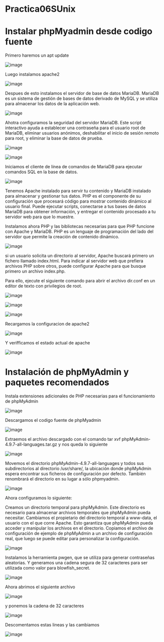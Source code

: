 # Practica06SUnix

# Instalar phpMyadmin desde codigo fuente

Primero haremos un apt update 

![image](https://github.com/user-attachments/assets/1249df67-bca9-4e34-89db-1957a9e23090)

Luego instalamos apache2

![image](https://github.com/user-attachments/assets/16718aee-165b-4a10-9677-1ec082fd75ad)

Despues de esto instalamos el servidor de base de datos MariaDB. MariaDB es un sistema de gestión de bases de datos derivado de MySQL y se utiliza para almacenar los datos de la aplicación web.

![image](https://github.com/user-attachments/assets/4bb81e4f-d9e7-4978-8d54-50db1f365335)

Ahotra configuramos la seguridad del servidor MariaDB. Este script interactivo ayuda a establecer una contraseña para el usuario root de MariaDB, eliminar usuarios anónimos, deshabilitar el inicio de sesión remoto para root, y eliminar la base de datos de prueba.

![image](https://github.com/user-attachments/assets/29cdd255-d5ac-4e46-9fea-976947bcab02)

![image](https://github.com/user-attachments/assets/65110f2c-d845-4e11-b145-2855dd288e42)


Iniciamos el cliente de línea de comandos de MariaDB para ejecutar comandos SQL en la base de datos.

![image](https://github.com/user-attachments/assets/baa05525-8b85-4724-b5cd-91901739e4d4)

Tenemos Apache instalado para servir tu contenido y MariaDB instalado para almacenar y gestionar tus datos. PHP es el componente de su configuración que procesará código para mostrar contenido dinámico al usuario final. Puede ejecutar scripts, conectarse a tus bases de datos MariaDB para obtener información, y entregar el contenido procesado a tu servidor web para que lo muestre.

Instalamos ahora  PHP y las bibliotecas necesarias para que PHP funcione con Apache y MariaDB. PHP es un lenguaje de programación del lado del servidor que permite la creación de contenido dinámico.

![image](https://github.com/user-attachments/assets/4737655d-bb72-4f3f-81dc-1bfced17b2d2)

si un usuario solicita un directorio al servidor, Apache buscará primero un fichero llamado index.html. Para indicar al servidor web que prefiera archivos PHP sobre otros, puede configurar Apache para que busque primero un archivo index.php.

Para ello, ejecute el siguiente comando para abrir el archivo dir.conf en un editor de texto con privilegios de root. 

![image](https://github.com/user-attachments/assets/e92d3a5c-9089-4d89-b15c-b1bd1d2dbe9f)


![image](https://github.com/user-attachments/assets/15976e58-99ce-48e4-a070-057c51a4cf46)

![image](https://github.com/user-attachments/assets/e8736462-bd81-41c2-9c61-2ab5c5979899)

Recargamos la configuracion de apache2 

![image](https://github.com/user-attachments/assets/ce995553-93aa-45c8-8aee-72e97e4eeef5)

Y verifficamos el estado actual de apache 

![image](https://github.com/user-attachments/assets/c5b87066-a387-4daa-b546-fede63a03e22)

# Instalación de phpMyAdmin y paquetes recomendados

Instala extensiones adicionales de PHP necesarias para el funcionamiento de phpMyAdmin

![image](https://github.com/user-attachments/assets/90a750b6-c040-4536-9300-ba50748b643f)

Descargamos el codigo fuente de phpMyadmin

![image](https://github.com/user-attachments/assets/303418dd-c9e5-43e9-b5b3-f503fea786a2)


Extraemos el archivo descargado con el comando tar xvf phpMyAdmin-4.9.7-all-languages.tar.gz y nos queda lo siguiente

![image](https://github.com/user-attachments/assets/edbd5cef-e95b-4413-8095-b890724f6a14)

Movemos el directorio phpMyAdmin-4.9.7-all-languages y todos sus subdirectorios al directorio /usr/share/, la ubicación donde phpMyAdmin espera encontrar sus ficheros de configuración por defecto. También renombrará el directorio en su lugar a sólo phpmyadmin.

![image](https://github.com/user-attachments/assets/b80f3ec0-4673-464e-8969-5e4287b25eb7)

Ahora configuramos lo siguiente:

Creamos un directorio temporal para phpMyAdmin. Este directorio es necesario para almacenar archivos temporales que phpMyAdmin pueda necesitar.
Cambiamos el propietario del directorio temporal a www-data, el usuario con el que corre Apache. Esto garantiza que phpMyAdmin pueda acceder y manipular los archivos en el directorio.
Copiamos el archivo de configuración de ejemplo de phpMyAdmin a un archivo de configuración real, que luego se puede editar para personalizar la configuración.

![image](https://github.com/user-attachments/assets/40f69e04-e5db-4371-85ae-24b11959db8a)

Instalamos la herramienta pwgen, que se utiliza para generar contraseñas aleatorias.
Y generamos una cadena segura de 32 caracteres para ser utilizada como valor para blowfish_secret.

![image](https://github.com/user-attachments/assets/19052d8a-3d1e-4815-aa35-62162b77fa58)

Ahora abrimos el siguiente archivo 

![image](https://github.com/user-attachments/assets/4e0b0ab5-faa3-43f1-899d-0a3549678b7c)

y ponemos la cadena de 32 caracteres 

![image](https://github.com/user-attachments/assets/397b96dd-c199-4310-ad43-bc5a864f0273)

Descomentamos estas lineas y las cambiamos

![image](https://github.com/user-attachments/assets/2a9ba902-fdfb-4235-9e9d-9f6e6cc9d6aa)






